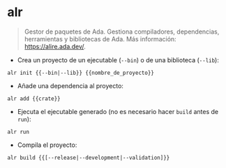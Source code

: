 # alr

> Gestor de paquetes de Ada.
> Gestiona compiladores, dependencias, herramientas y bibliotecas de Ada.
> Más información: <https://alire.ada.dev/>.

- Crea un proyecto de un ejecutable (`--bin`) o de una biblioteca (`--lib`):

`alr init {{--bin|--lib}} {{nombre_de_proyecto}}`

- Añade una dependencia al proyecto:

`alr add {{crate}}`

- Ejecuta el ejecutable generado (no es necesario hacer `build` antes de `run`):

`alr run`

- Compila el proyecto:

`alr build {{[--release|--development|--validation]}}`
